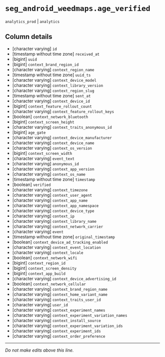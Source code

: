 # `seg_android_weedmaps.age_verified`
`analytics_prod` | `analytics`

## Column details
* [character varying] `id`
* [timestamp without time zone] `received_at`
* [bigint]    `uuid`
* [bigint]    `context_brand_region_id`
* [character varying] `context_region_name`
* [timestamp without time zone] `uuid_ts`
* [character varying] `context_device_model`
* [character varying] `context_library_version`
* [character varying] `context_region_slug`
* [timestamp without time zone] `sent_at`
* [character varying] `context_device_id`
* [bigint]    `context_feature_rollout_count`
* [character varying] `context_feature_rollout_keys`
* [boolean]   `context_network_bluetooth`
* [bigint]    `context_screen_height`
* [character varying] `context_traits_anonymous_id`
* [bigint]    `age_gate`
* [character varying] `context_device_manufacturer`
* [character varying] `context_device_name`
* [character varying] `context_os_version`
* [bigint]    `context_screen_width`
* [character varying] `event_text`
* [character varying] `anonymous_id`
* [character varying] `context_app_version`
* [character varying] `context_os_name`
* [timestamp without time zone] `timestamp`
* [boolean]   `verified`
* [character varying] `context_timezone`
* [character varying] `context_user_agent`
* [character varying] `context_app_name`
* [character varying] `context_app_namespace`
* [character varying] `context_device_type`
* [character varying] `context_ip`
* [character varying] `context_library_name`
* [character varying] `context_network_carrier`
* [character varying] `event`
* [timestamp without time zone] `original_timestamp`
* [boolean]   `context_device_ad_tracking_enabled`
* [character varying] `context_event_location`
* [character varying] `context_locale`
* [boolean]   `context_network_wifi`
* [bigint]    `context_region_id`
* [bigint]    `context_screen_density`
* [bigint]    `context_app_build`
* [character varying] `context_device_advertising_id`
* [boolean]   `context_network_cellular`
* [character varying] `context_brand_region_name`
* [character varying] `context_home_variant_name`
* [character varying] `context_traits_user_id`
* [character varying] `user_id`
* [character varying] `context_experiment_names`
* [character varying] `context_experiment_variation_names`
* [character varying] `context_install_source`
* [character varying] `context_experiment_variation_ids`
* [character varying] `context_experiment_ids`
* [character varying] `context_order_preference`

-------------------------------------------------------------------------------
*Do not make edits above this line.*
